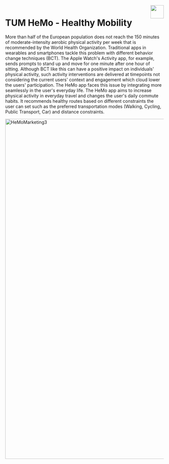 <a href="https://testflight.apple.com/join/...">
<img src="https://developer.apple.com/assets/elements/icons/testflight/testflight-64x64_2x.png" height="42" align="right">
</a>

# TUM HeMo - Healthy Mobility


More than half of the European population does not reach the 150 minutes of moderate-intensity aerobic physical activity per week that is recommended by the World Health Organization.
Traditional apps in wearables and smartphones tackle this problem with different behavior change techniques (BCT).
The Apple Watch's Activity app, for example, sends prompts to stand up and move for one minute after one hour of sitting.
Although BCT like this can have a positive impact on individuals' physical activity, such activity interventions are delivered at timepoints not considering the current users' context and engagement which cloud lower the users' participation.
The HeMo app faces this issue by integrating more seamlessly in the user's everyday life.
The HeMo app aims to increase physical activity in everyday travel and changes the user's daily commute habits.
It recommends healthy routes based on different constraints the user can set such as the preferred transportation modes (Walking, Cycling, Public Transport, Car) and distance constraints.

<img width="1080" alt="HeMoMarketing3" src="https://user-images.githubusercontent.com/33159293/198879839-610ecbda-45f9-465f-9dc3-2234d7219767.png">
